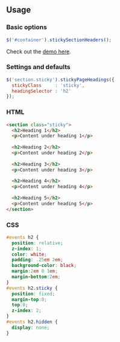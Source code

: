 ## Usage

### Basic options

```javascript
$('#container').stickySectionHeaders();
```

Check out the [demo here](http://polarblau.github.com/stickySectionHeaders/).

### Settings and defaults

```javascript
$('section.sticky').stickyPageHeadings({
  stickyClass     : 'sticky',
  headingSelector : 'h2'
});
```

### HTML

```html
<section class="sticky">
  <h2>Heading 1</h2>  
  <p>Content under heading 1</p>
  
  <h2>Heading 2</h2>
  <p>Content under heading 2</p>
  
  <h2>Heading 3</h2>
  <p>Content under heading 3</p>
  
  <h2>Heading 4</h2>
  <p>Content under heading 4</p>
  
  <h2>Heading 5</h2>
  <p>Content under heading 5</p>
</section>
```

### CSS

```css
#events h2 {
  position: relative;
  z-index: 1;
  color: white;
  padding: .25em 2em;
  background-color: black;
  margin:2em 0 1em; 
  margin-bottom:2em;
}
#events h2.sticky {
  position: fixed;
  margin-top:0;
  top:0;
  z-index: 2;
}
#events h2.hidden {
  display: none;
}
```